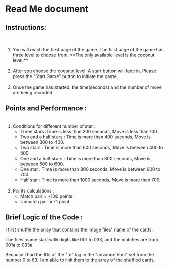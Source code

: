 
# Read Me document

## Instructions:
<br>
<ol>
  <li> You will reach the first page of the game. The first page of the game has three level to choose from. **The only available level is the coconut level.** </li>
<br>
  <li> After you choose the coconut level. A start button will fade in. Please press the "Start Game" button to initiate the game. </li>
<br>
  <li> Once the game has started, the time(seconds) and the number of move are being recorded. </li>
</ol>

## Points and Performance :
<ol>
  <br>
  <li>Conditions for different number of star :
    <ul>
      <li> Three stars :Time is less than 200 seconds, Move is less than 100. </li>
      <li> Two and a half stars : Time is more than 400 seconds, Move is between 300 to 400. </li>
      <li> Two stars : Time is more than 600 seconds, Move is between 400 to 500. </li>
      <li> One and a half stars : Time is more than 800 seconds, Move is between 500 to 600. </li>
      <li> One star : Time is more than 800 seconds, Move is between 600 to 700. </li>
      <li> Half star : Time is more than 1000 seconds, Move is more than 700. </li>
    </ul>
  </li>
  <br>
  <li> Points calculations :
    <ul>
      <li>Match pair = +100 points. </li>
      <li>Unmatch pair = -1 point. </li>
    </ul>
  </li>
</ol>

## Brief Logic of the Code :

<p> I first shuffle the array that contains the image files' name of the cards. <p>

<p> The files' name start with digits like 001 to 033, and the matches are from 001a to 033a <p>

<p> Because I had the IDs of the "td" tag in the "advance.html" set from the number 0 to 63. I am able to link them to the array of the shuffled cards. </p>
